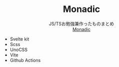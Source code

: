 <h1 align="center">Monadic</h1>
<div align="center">JS/TSお勉強兼作ったものまとめ</div>
<div align="center">
  <a href="https://monax-owo.github.io/monadic" target="_blank">
    Monadic
  </a>
</div>

- Svelte kit
- Scss
- UnoCSS
- Vite
- Github Actions
